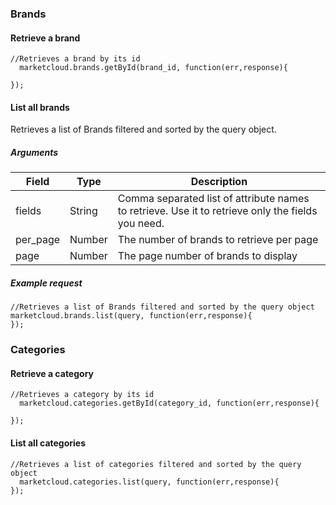 ### Brands



#### Retrieve a brand

```
//Retrieves a brand by its id
  marketcloud.brands.getById(brand_id, function(err,response){

});
```



#### List all brands

Retrieves a list of Brands filtered and sorted by the query object.

##### Arguments



| Field | Type | Description |
| --- | --- | --- |
| fields | String | Comma separated list of attribute names to retrieve. Use it to retrieve only the fields you need. |
| per_page | Number | The number of brands to retrieve per page |
| page | Number | The page number of brands to display |



##### Example request

```
//Retrieves a list of Brands filtered and sorted by the query object
marketcloud.brands.list(query, function(err,response){
});
```

### Categories



#### Retrieve a category

```
//Retrieves a category by its id
  marketcloud.categories.getById(category_id, function(err,response){

});
```



#### List all categories

```
//Retrieves a list of categories filtered and sorted by the query object
  marketcloud.categories.list(query, function(err,response){
});
```